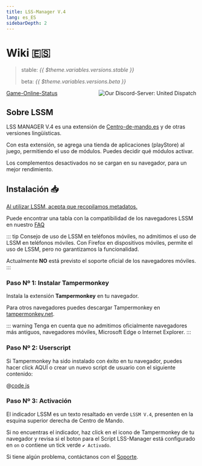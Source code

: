 ```yaml
---
title: LSS-Manager V.4
lang: es_ES
sidebarDepth: 2
---
```


# Wiki 🇪🇸 <Badge :text="'v' + $theme.variables.versions.short"/>

> stable: <i>{{ $theme.variables.versions.stable }}</i>
> 
> beta: <i>{{ $theme.variables.versions.beta }}</i>

<discord style="float: right;"><img src="https://discord.com/api/guilds/254167535446917120/embed.png?style=banner1" alt="Our Discord-Server: United Dispatch" data-prevent-zooming></discord>



[Game-Online-Status](https://stats.uptimerobot.com/OEKDJSpmvK)

## Sobre LSSM

LSS MANAGER V.4 es una extensión de [Centro-de-mando.es](https://www.centro-de-mando.es/) y de otras versiones lingüísticas.

Con esta extensión, se agrega una tienda de aplicaciones (playStore) al juego, permitiendo el uso de módulos. Puedes decidir qué módulos activar.

Los complementos desactivados no se cargan en su navegador, para un mejor rendimiento.


## Instalación 📥
[Al utilizar LSSM, acepta que recopilamos metadatos.](metadata.md)

Puede encontrar una tabla con la compatibilidad de los navegadores LSSM en nuestro [FAQ](faq.md)

::: tip 
Consejo de uso de LSSM en teléfonos móviles, no admitimos el uso de LSSM en teléfonos móviles. Con Firefox en dispositivos móviles, permite el uso de LSSM,
pero no garantizamos la funcionalidad.

Actualmente **NO** está previsto el soporte oficial de los navegadores móviles.
:::

### Paso Nº 1: Instalar Tampermonkey
Instala la extensión **Tampermonkey** en tu navegador.

<tampermonkey-download-table/>

Para otros navegadores puedes descargar Tampermonkey en [tampermonkey.net](https://www.tampermonkey.net/).

::: warning 
Tenga en cuenta que no admitimos oficialmente navegadores más antiguos, navegadores móviles, Microsoft Edge o Internet Explorer.
:::

### Paso Nº 2: Userscript
Si Tampermonkey ha sido instalado con éxito en tu navegador, puedes hacer click <a :href="$theme.variables.server + 'lssm-v4.user.js'" target="_blank">AQUÍ</a> o crear un nuevo script de usuario con el siguiente contenido:

@[code js](@userscript)

### Paso Nº 3: Activación
El indicador LSSM es un texto resaltado en verde `LSSM V.4`, presenten en la esquina superior derecha de Centro de Mando.  

Si no encuentras el indicador, haz click en el icono de Tampermonkey de tu navegador y revisa si el boton para el Script LSS-Manager está configurado en `on` o contiene un tick verde `✔ Activado`. 

Si tiene algún problema, contáctanos con el [Soporte](support.md).
